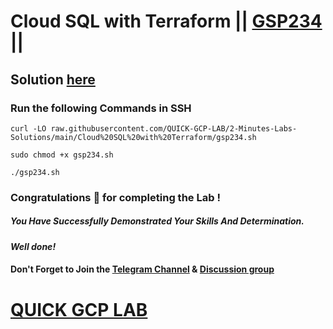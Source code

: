 # Cloud SQL with Terraform || [GSP234](https://www.cloudskillsboost.google/focuses/1215?parent=catalog) ||

## Solution [here](https://youtu.be/5xkW_ZX5iko)

### Run the following Commands in SSH
```
curl -LO raw.githubusercontent.com/QUICK-GCP-LAB/2-Minutes-Labs-Solutions/main/Cloud%20SQL%20with%20Terraform/gsp234.sh

sudo chmod +x gsp234.sh

./gsp234.sh
```

### Congratulations 🎉 for completing the Lab !

##### *You Have Successfully Demonstrated Your Skills And Determination.*

#### *Well done!*

#### Don't Forget to Join the [Telegram Channel](https://t.me/QuickGcpLab) & [Discussion group](https://t.me/QuickGcpLabChats)

# [QUICK GCP LAB](https://www.youtube.com/@quickgcplab)
